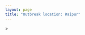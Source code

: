 ```yaml
---
layout: page
title: "Outbreak location: Raipur"
---
```

<div id="mapid">
<script src="https://buda-magenta.github.io/hazard_map/load_map.js"></script>
><script>
var marker_outbreak = L.marker([21.237947, 81.633683],{"autoPan": true}).addTo(map); marker_outbreak.bindTooltip("Raipur").openTooltip();

var circle_1 = L.circle([21.199035, 81.397955], {"pane": "markerPane", "color": "red", "fill": true, "fillOpacity": 0.2, "fillRule": "evenodd", "lineCap": "round", "lineJoin": "round", "opacity": 1.0, "radius": 72837, "stroke": true, "weight": 3}).addTo(map);
circle_1.bindTooltip("Durg<br>rank: 1<br>hazard index: 0.072838")
circle_1.bindPopup('<a href="https://buda-magenta.github.io/hazard_map/Durg">Durg</a>')

var circle_2 = L.circle([22.383333, 82.133333], {"pane": "markerPane", "color": "red", "fill": true, "fillOpacity": 0.2, "fillRule": "evenodd", "lineCap": "round", "lineJoin": "round", "opacity": 1.0, "radius": 69938, "stroke": true, "weight": 3}).addTo(map);
circle_2.bindTooltip("Bilaspur<br>rank: 2<br>hazard index: 0.069939")
circle_2.bindPopup('<a href="https://buda-magenta.github.io/hazard_map/Bilaspur">Bilaspur</a>')

var circle_3 = L.circle([21.200996, 81.335426], {"pane": "markerPane", "color": "red", "fill": true, "fillOpacity": 0.2, "fillRule": "evenodd", "lineCap": "round", "lineJoin": "round", "opacity": 1.0, "radius": 53233, "stroke": true, "weight": 3}).addTo(map);
circle_3.bindTooltip("Bhilai Nagar<br>rank: 3<br>hazard index: 0.053234")
circle_3.bindPopup('<a href="https://buda-magenta.github.io/hazard_map/Bhilai_Nagar">Bhilai Nagar</a>')

var circle_4 = L.circle([17.723128, 83.301284], {"pane": "markerPane", "color": "red", "fill": true, "fillOpacity": 0.2, "fillRule": "evenodd", "lineCap": "round", "lineJoin": "round", "opacity": 1.0, "radius": 17754, "stroke": true, "weight": 3}).addTo(map);
circle_4.bindTooltip("Visakhapatnam<br>rank: 4<br>hazard index: 0.017754")
circle_4.bindPopup('<a href="https://buda-magenta.github.io/hazard_map/Visakhapatnam">Visakhapatnam</a>')

var circle_5 = L.circle([21.149813, 79.082056], {"pane": "markerPane", "color": "red", "fill": true, "fillOpacity": 0.2, "fillRule": "evenodd", "lineCap": "round", "lineJoin": "round", "opacity": 1.0, "radius": 17147, "stroke": true, "weight": 3}).addTo(map);
circle_5.bindTooltip("Nagpur<br>rank: 5<br>hazard index: 0.017148")
circle_5.bindPopup('<a href="https://buda-magenta.github.io/hazard_map/Nagpur">Nagpur</a>')

var circle_6 = L.circle([22.519770, 82.629515], {"pane": "markerPane", "color": "red", "fill": true, "fillOpacity": 0.2, "fillRule": "evenodd", "lineCap": "round", "lineJoin": "round", "opacity": 1.0, "radius": 13259, "stroke": true, "weight": 3}).addTo(map);
circle_6.bindTooltip("Korba<br>rank: 6<br>hazard index: 0.013260")
circle_6.bindPopup('<a href="https://buda-magenta.github.io/hazard_map/Korba">Korba</a>')

var circle_7 = L.circle([21.735348, 81.944459], {"pane": "markerPane", "color": "red", "fill": true, "fillOpacity": 0.2, "fillRule": "evenodd", "lineCap": "round", "lineJoin": "round", "opacity": 1.0, "radius": 12003, "stroke": true, "weight": 3}).addTo(map);
circle_7.bindTooltip("Bhatpara<br>rank: 7<br>hazard index: 0.012004")
circle_7.bindPopup('<a href="https://buda-magenta.github.io/hazard_map/Bhatpara">Bhatpara</a>')

var circle_8 = L.circle([28.651718, 77.221939], {"pane": "markerPane", "color": "red", "fill": true, "fillOpacity": 0.2, "fillRule": "evenodd", "lineCap": "round", "lineJoin": "round", "opacity": 1.0, "radius": 11142, "stroke": true, "weight": 3}).addTo(map);
circle_8.bindTooltip("Delhi<br>rank: 8<br>hazard index: 0.011143")
circle_8.bindPopup('<a href="https://buda-magenta.github.io/hazard_map/Delhi">Delhi</a>')

var circle_9 = L.circle([22.541418, 88.357691], {"pane": "markerPane", "color": "red", "fill": true, "fillOpacity": 0.2, "fillRule": "evenodd", "lineCap": "round", "lineJoin": "round", "opacity": 1.0, "radius": 8998, "stroke": true, "weight": 3}).addTo(map);
circle_9.bindTooltip("Kolkata<br>rank: 9<br>hazard index: 0.008998")
circle_9.bindPopup('<a href="https://buda-magenta.github.io/hazard_map/Kolkata">Kolkata</a>')

var circle_10 = L.circle([21.400000, 83.883333], {"pane": "markerPane", "color": "red", "fill": true, "fillOpacity": 0.2, "fillRule": "evenodd", "lineCap": "round", "lineJoin": "round", "opacity": 1.0, "radius": 8945, "stroke": true, "weight": 3}).addTo(map);
circle_10.bindTooltip("Sambalpur<br>rank: 10<br>hazard index: 0.008945")
circle_10.bindPopup('<a href="https://buda-magenta.github.io/hazard_map/Sambalpur">Sambalpur</a>')

var circle_11 = L.circle([19.075990, 72.877393], {"pane": "markerPane", "color": "red", "fill": true, "fillOpacity": 0.2, "fillRule": "evenodd", "lineCap": "round", "lineJoin": "round", "opacity": 1.0, "radius": 8496, "stroke": true, "weight": 3}).addTo(map);
circle_11.bindTooltip("Mumbai<br>rank: 11<br>hazard index: 0.008496")
circle_11.bindPopup('<a href="https://buda-magenta.github.io/hazard_map/Mumbai">Mumbai</a>')

var circle_12 = L.circle([17.388786, 78.461065], {"pane": "markerPane", "color": "red", "fill": true, "fillOpacity": 0.2, "fillRule": "evenodd", "lineCap": "round", "lineJoin": "round", "opacity": 1.0, "radius": 6854, "stroke": true, "weight": 3}).addTo(map);
circle_12.bindTooltip("Hyderabad<br>rank: 12<br>hazard index: 0.006854")
circle_12.bindPopup('<a href="https://buda-magenta.github.io/hazard_map/Hyderabad">Hyderabad</a>')

var circle_13 = L.circle([20.972740, 80.691555], {"pane": "markerPane", "color": "red", "fill": true, "fillOpacity": 0.2, "fillRule": "evenodd", "lineCap": "round", "lineJoin": "round", "opacity": 1.0, "radius": 6428, "stroke": true, "weight": 3}).addTo(map);
circle_13.bindTooltip("Rajnandgaon<br>rank: 13<br>hazard index: 0.006429")
circle_13.bindPopup('<a href="https://buda-magenta.github.io/hazard_map/Rajnandgaon">Rajnandgaon</a>')

var circle_14 = L.circle([20.843512, 75.525927], {"pane": "markerPane", "color": "red", "fill": true, "fillOpacity": 0.2, "fillRule": "evenodd", "lineCap": "round", "lineJoin": "round", "opacity": 1.0, "radius": 5680, "stroke": true, "weight": 3}).addTo(map);
circle_14.bindTooltip("Jalgaon<br>rank: 14<br>hazard index: 0.005680")
circle_14.bindPopup('<a href="https://buda-magenta.github.io/hazard_map/Jalgaon">Jalgaon</a>')

var circle_15 = L.circle([22.500000, 83.500000], {"pane": "markerPane", "color": "red", "fill": true, "fillOpacity": 0.2, "fillRule": "evenodd", "lineCap": "round", "lineJoin": "round", "opacity": 1.0, "radius": 5528, "stroke": true, "weight": 3}).addTo(map);
circle_15.bindTooltip("Raigarh<br>rank: 15<br>hazard index: 0.005528")
circle_15.bindPopup('<a href="https://buda-magenta.github.io/hazard_map/Raigarh">Raigarh</a>')

var circle_16 = L.circle([21.145629, 80.268387], {"pane": "markerPane", "color": "red", "fill": true, "fillOpacity": 0.2, "fillRule": "evenodd", "lineCap": "round", "lineJoin": "round", "opacity": 1.0, "radius": 5141, "stroke": true, "weight": 3}).addTo(map);
circle_16.bindTooltip("Gondiya<br>rank: 16<br>hazard index: 0.005141")
circle_16.bindPopup('<a href="https://buda-magenta.github.io/hazard_map/Gondiya">Gondiya</a>')

var circle_17 = L.circle([22.801519, 86.202958], {"pane": "markerPane", "color": "red", "fill": true, "fillOpacity": 0.2, "fillRule": "evenodd", "lineCap": "round", "lineJoin": "round", "opacity": 1.0, "radius": 4379, "stroke": true, "weight": 3}).addTo(map);
circle_17.bindTooltip("Jamshedpur<br>rank: 17<br>hazard index: 0.004379")
circle_17.bindPopup('<a href="https://buda-magenta.github.io/hazard_map/Jamshedpur">Jamshedpur</a>')

var circle_18 = L.circle([20.266777, 85.843559], {"pane": "markerPane", "color": "red", "fill": true, "fillOpacity": 0.2, "fillRule": "evenodd", "lineCap": "round", "lineJoin": "round", "opacity": 1.0, "radius": 4051, "stroke": true, "weight": 3}).addTo(map);
circle_18.bindTooltip("Bhubaneswar<br>rank: 18<br>hazard index: 0.004051")
circle_18.bindPopup('<a href="https://buda-magenta.github.io/hazard_map/Bhubaneswar">Bhubaneswar</a>')

var circle_19 = L.circle([18.112082, 83.405220], {"pane": "markerPane", "color": "red", "fill": true, "fillOpacity": 0.2, "fillRule": "evenodd", "lineCap": "round", "lineJoin": "round", "opacity": 1.0, "radius": 3334, "stroke": true, "weight": 3}).addTo(map);
circle_19.bindTooltip("Vizianagaram<br>rank: 19<br>hazard index: 0.003334")
circle_19.bindPopup('<a href="https://buda-magenta.github.io/hazard_map/Vizianagaram">Vizianagaram</a>')

var circle_20 = L.circle([19.087076, 82.023572], {"pane": "markerPane", "color": "red", "fill": true, "fillOpacity": 0.2, "fillRule": "evenodd", "lineCap": "round", "lineJoin": "round", "opacity": 1.0, "radius": 3104, "stroke": true, "weight": 3}).addTo(map);
circle_20.bindTooltip("Jagdalpur<br>rank: 20<br>hazard index: 0.003105")
circle_20.bindPopup('<a href="https://buda-magenta.github.io/hazard_map/Jagdalpur">Jagdalpur</a>')

var circle_21 = L.circle([22.214285, 84.872437], {"pane": "markerPane", "color": "red", "fill": true, "fillOpacity": 0.2, "fillRule": "evenodd", "lineCap": "round", "lineJoin": "round", "opacity": 1.0, "radius": 2859, "stroke": true, "weight": 3}).addTo(map);
circle_21.bindTooltip("Raurkela<br>rank: 21<br>hazard index: 0.002859")
circle_21.bindPopup('<a href="https://buda-magenta.github.io/hazard_map/Raurkela">Raurkela</a>')

var circle_22 = L.circle([23.258486, 77.401989], {"pane": "markerPane", "color": "red", "fill": true, "fillOpacity": 0.2, "fillRule": "evenodd", "lineCap": "round", "lineJoin": "round", "opacity": 1.0, "radius": 2109, "stroke": true, "weight": 3}).addTo(map);
circle_22.bindTooltip("Bhopal<br>rank: 22<br>hazard index: 0.002109")
circle_22.bindPopup('<a href="https://buda-magenta.github.io/hazard_map/Bhopal">Bhopal</a>')

var circle_23 = L.circle([19.807608, 85.825254], {"pane": "markerPane", "color": "red", "fill": true, "fillOpacity": 0.2, "fillRule": "evenodd", "lineCap": "round", "lineJoin": "round", "opacity": 1.0, "radius": 1828, "stroke": true, "weight": 3}).addTo(map);
circle_23.bindTooltip("Puri<br>rank: 23<br>hazard index: 0.001828")
circle_23.bindPopup('<a href="https://buda-magenta.github.io/hazard_map/Puri">Puri</a>')

var circle_24 = L.circle([22.890183, 88.426939], {"pane": "markerPane", "color": "red", "fill": true, "fillOpacity": 0.2, "fillRule": "evenodd", "lineCap": "round", "lineJoin": "round", "opacity": 1.0, "radius": 1667, "stroke": true, "weight": 3}).addTo(map);
circle_24.bindTooltip("Naihati<br>rank: 24<br>hazard index: 0.001667")
circle_24.bindPopup('<a href="https://buda-magenta.github.io/hazard_map/Naihati">Naihati</a>')

var circle_25 = L.circle([22.720362, 75.868200], {"pane": "markerPane", "color": "red", "fill": true, "fillOpacity": 0.2, "fillRule": "evenodd", "lineCap": "round", "lineJoin": "round", "opacity": 1.0, "radius": 1605, "stroke": true, "weight": 3}).addTo(map);
circle_25.bindTooltip("Indore<br>rank: 25<br>hazard index: 0.001605")
circle_25.bindPopup('<a href="https://buda-magenta.github.io/hazard_map/Indore">Indore</a>')

var circle_26 = L.circle([12.979120, 77.591300], {"pane": "markerPane", "color": "red", "fill": true, "fillOpacity": 0.2, "fillRule": "evenodd", "lineCap": "round", "lineJoin": "round", "opacity": 1.0, "radius": 1603, "stroke": true, "weight": 3}).addTo(map);
circle_26.bindTooltip("Bangalore<br>rank: 26<br>hazard index: 0.001603")
circle_26.bindPopup('<a href="https://buda-magenta.github.io/hazard_map/Bangalore">Bangalore</a>')

var circle_27 = L.circle([23.122634, 83.198189], {"pane": "markerPane", "color": "red", "fill": true, "fillOpacity": 0.2, "fillRule": "evenodd", "lineCap": "round", "lineJoin": "round", "opacity": 1.0, "radius": 1453, "stroke": true, "weight": 3}).addTo(map);
circle_27.bindTooltip("Ambikapur<br>rank: 27<br>hazard index: 0.001454")
circle_27.bindPopup('<a href="https://buda-magenta.github.io/hazard_map/Ambikapur">Ambikapur</a>')

var circle_28 = L.circle([20.468600, 85.879200], {"pane": "markerPane", "color": "red", "fill": true, "fillOpacity": 0.2, "fillRule": "evenodd", "lineCap": "round", "lineJoin": "round", "opacity": 1.0, "radius": 1320, "stroke": true, "weight": 3}).addTo(map);
circle_28.bindTooltip("Cuttack<br>rank: 28<br>hazard index: 0.001320")
circle_28.bindPopup('<a href="https://buda-magenta.github.io/hazard_map/Cuttack">Cuttack</a>')

var circle_29 = L.circle([26.838100, 80.934600], {"pane": "markerPane", "color": "red", "fill": true, "fillOpacity": 0.2, "fillRule": "evenodd", "lineCap": "round", "lineJoin": "round", "opacity": 1.0, "radius": 1275, "stroke": true, "weight": 3}).addTo(map);
circle_29.bindTooltip("Lucknow<br>rank: 29<br>hazard index: 0.001276")
circle_29.bindPopup('<a href="https://buda-magenta.github.io/hazard_map/Lucknow">Lucknow</a>')

var circle_30 = L.circle([25.438130, 81.833800], {"pane": "markerPane", "color": "red", "fill": true, "fillOpacity": 0.2, "fillRule": "evenodd", "lineCap": "round", "lineJoin": "round", "opacity": 1.0, "radius": 1209, "stroke": true, "weight": 3}).addTo(map);
circle_30.bindTooltip("Allahabad<br>rank: 30<br>hazard index: 0.001210")
circle_30.bindPopup('<a href="https://buda-magenta.github.io/hazard_map/Allahabad">Allahabad</a>')

var circle_31 = L.circle([25.335649, 83.007629], {"pane": "markerPane", "color": "red", "fill": true, "fillOpacity": 0.2, "fillRule": "evenodd", "lineCap": "round", "lineJoin": "round", "opacity": 1.0, "radius": 1178, "stroke": true, "weight": 3}).addTo(map);
circle_31.bindTooltip("Varanasi<br>rank: 31<br>hazard index: 0.001178")
circle_31.bindPopup('<a href="https://buda-magenta.github.io/hazard_map/Varanasi">Varanasi</a>')

var circle_32 = L.circle([26.460914, 80.321759], {"pane": "markerPane", "color": "red", "fill": true, "fillOpacity": 0.2, "fillRule": "evenodd", "lineCap": "round", "lineJoin": "round", "opacity": 1.0, "radius": 1079, "stroke": true, "weight": 3}).addTo(map);
circle_32.bindTooltip("Kanpur<br>rank: 32<br>hazard index: 0.001079")
circle_32.bindPopup('<a href="https://buda-magenta.github.io/hazard_map/Kanpur">Kanpur</a>')

var circle_33 = L.circle([25.609324, 85.123525], {"pane": "markerPane", "color": "red", "fill": true, "fillOpacity": 0.2, "fillRule": "evenodd", "lineCap": "round", "lineJoin": "round", "opacity": 1.0, "radius": 898, "stroke": true, "weight": 3}).addTo(map);
circle_33.bindTooltip("Patna<br>rank: 33<br>hazard index: 0.000899")
circle_33.bindPopup('<a href="https://buda-magenta.github.io/hazard_map/Patna">Patna</a>')

var circle_34 = L.circle([23.160894, 79.949770], {"pane": "markerPane", "color": "red", "fill": true, "fillOpacity": 0.2, "fillRule": "evenodd", "lineCap": "round", "lineJoin": "round", "opacity": 1.0, "radius": 893, "stroke": true, "weight": 3}).addTo(map);
circle_34.bindTooltip("Jabalpur<br>rank: 34<br>hazard index: 0.000893")
circle_34.bindPopup('<a href="https://buda-magenta.github.io/hazard_map/Jabalpur">Jabalpur</a>')

var circle_35 = L.circle([22.782355, 86.159003], {"pane": "markerPane", "color": "red", "fill": true, "fillOpacity": 0.2, "fillRule": "evenodd", "lineCap": "round", "lineJoin": "round", "opacity": 1.0, "radius": 798, "stroke": true, "weight": 3}).addTo(map);
circle_35.bindTooltip("Adityapur<br>rank: 35<br>hazard index: 0.000798")
circle_35.bindPopup('<a href="https://buda-magenta.github.io/hazard_map/Adityapur">Adityapur</a>')

var circle_36 = L.circle([24.500000, 81.000000], {"pane": "markerPane", "color": "red", "fill": true, "fillOpacity": 0.2, "fillRule": "evenodd", "lineCap": "round", "lineJoin": "round", "opacity": 1.0, "radius": 585, "stroke": true, "weight": 3}).addTo(map);
circle_36.bindTooltip("Satna<br>rank: 36<br>hazard index: 0.000586")
circle_36.bindPopup('<a href="https://buda-magenta.github.io/hazard_map/Satna">Satna</a>')

var circle_37 = L.circle([18.320022, 83.916077], {"pane": "markerPane", "color": "red", "fill": true, "fillOpacity": 0.2, "fillRule": "evenodd", "lineCap": "round", "lineJoin": "round", "opacity": 1.0, "radius": 567, "stroke": true, "weight": 3}).addTo(map);
circle_37.bindTooltip("Srikakulam<br>rank: 37<br>hazard index: 0.000568")
circle_37.bindPopup('<a href="https://buda-magenta.github.io/hazard_map/Srikakulam">Srikakulam</a>')

var circle_38 = L.circle([16.508759, 80.618510], {"pane": "markerPane", "color": "red", "fill": true, "fillOpacity": 0.2, "fillRule": "evenodd", "lineCap": "round", "lineJoin": "round", "opacity": 1.0, "radius": 539, "stroke": true, "weight": 3}).addTo(map);
circle_38.bindTooltip("Vijayawada<br>rank: 38<br>hazard index: 0.000540")
circle_38.bindPopup('<a href="https://buda-magenta.github.io/hazard_map/Vijayawada">Vijayawada</a>')

var circle_39 = L.circle([21.154541, 77.644296], {"pane": "markerPane", "color": "red", "fill": true, "fillOpacity": 0.2, "fillRule": "evenodd", "lineCap": "round", "lineJoin": "round", "opacity": 1.0, "radius": 510, "stroke": true, "weight": 3}).addTo(map);
circle_39.bindTooltip("Amravati<br>rank: 39<br>hazard index: 0.000511")
circle_39.bindPopup('<a href="https://buda-magenta.github.io/hazard_map/Amravati">Amravati</a>')

var circle_40 = L.circle([18.521428, 73.854454], {"pane": "markerPane", "color": "red", "fill": true, "fillOpacity": 0.2, "fillRule": "evenodd", "lineCap": "round", "lineJoin": "round", "opacity": 1.0, "radius": 479, "stroke": true, "weight": 3}).addTo(map);
circle_40.bindTooltip("Pune<br>rank: 40<br>hazard index: 0.000480")
circle_40.bindPopup('<a href="https://buda-magenta.github.io/hazard_map/Pune">Pune</a>')

var circle_41 = L.circle([19.194329, 72.970178], {"pane": "markerPane", "color": "red", "fill": true, "fillOpacity": 0.2, "fillRule": "evenodd", "lineCap": "round", "lineJoin": "round", "opacity": 1.0, "radius": 475, "stroke": true, "weight": 3}).addTo(map);
circle_41.bindTooltip("Thane<br>rank: 41<br>hazard index: 0.000475")
circle_41.bindPopup('<a href="https://buda-magenta.github.io/hazard_map/Thane">Thane</a>')

var circle_42 = L.circle([24.759267, 81.655000], {"pane": "markerPane", "color": "red", "fill": true, "fillOpacity": 0.2, "fillRule": "evenodd", "lineCap": "round", "lineJoin": "round", "opacity": 1.0, "radius": 474, "stroke": true, "weight": 3}).addTo(map);
circle_42.bindTooltip("Rewa<br>rank: 42<br>hazard index: 0.000475")
circle_42.bindPopup('<a href="https://buda-magenta.github.io/hazard_map/Rewa">Rewa</a>')

var circle_43 = L.circle([25.133173, 86.525040], {"pane": "markerPane", "color": "red", "fill": true, "fillOpacity": 0.2, "fillRule": "evenodd", "lineCap": "round", "lineJoin": "round", "opacity": 1.0, "radius": 456, "stroke": true, "weight": 3}).addTo(map);
circle_43.bindTooltip("Kharagpur<br>rank: 43<br>hazard index: 0.000457")
circle_43.bindPopup('<a href="https://buda-magenta.github.io/hazard_map/Kharagpur">Kharagpur</a>')

var circle_44 = L.circle([21.170200, 72.831100], {"pane": "markerPane", "color": "red", "fill": true, "fillOpacity": 0.2, "fillRule": "evenodd", "lineCap": "round", "lineJoin": "round", "opacity": 1.0, "radius": 454, "stroke": true, "weight": 3}).addTo(map);
circle_44.bindTooltip("Surat<br>rank: 44<br>hazard index: 0.000454")
circle_44.bindPopup('<a href="https://buda-magenta.github.io/hazard_map/Surat">Surat</a>')

var circle_45 = L.circle([23.370035, 85.325013], {"pane": "markerPane", "color": "red", "fill": true, "fillOpacity": 0.2, "fillRule": "evenodd", "lineCap": "round", "lineJoin": "round", "opacity": 1.0, "radius": 446, "stroke": true, "weight": 3}).addTo(map);
circle_45.bindTooltip("Ranchi<br>rank: 45<br>hazard index: 0.000446")
circle_45.bindPopup('<a href="https://buda-magenta.github.io/hazard_map/Ranchi">Ranchi</a>')

var circle_46 = L.circle([22.920982, 88.437022], {"pane": "markerPane", "color": "red", "fill": true, "fillOpacity": 0.2, "fillRule": "evenodd", "lineCap": "round", "lineJoin": "round", "opacity": 1.0, "radius": 443, "stroke": true, "weight": 3}).addTo(map);
circle_46.bindTooltip("Halisahar<br>rank: 46<br>hazard index: 0.000444")
circle_46.bindPopup('<a href="https://buda-magenta.github.io/hazard_map/Halisahar">Halisahar</a>')

var circle_47 = L.circle([20.993276, 75.839983], {"pane": "markerPane", "color": "red", "fill": true, "fillOpacity": 0.2, "fillRule": "evenodd", "lineCap": "round", "lineJoin": "round", "opacity": 1.0, "radius": 443, "stroke": true, "weight": 3}).addTo(map);
circle_47.bindTooltip("Bhusawal<br>rank: 47<br>hazard index: 0.000444")
circle_47.bindPopup('<a href="https://buda-magenta.github.io/hazard_map/Bhusawal">Bhusawal</a>')

var circle_48 = L.circle([23.795281, 86.430964], {"pane": "markerPane", "color": "red", "fill": true, "fillOpacity": 0.2, "fillRule": "evenodd", "lineCap": "round", "lineJoin": "round", "opacity": 1.0, "radius": 440, "stroke": true, "weight": 3}).addTo(map);
circle_48.bindTooltip("Dhanbad<br>rank: 48<br>hazard index: 0.000440")
circle_48.bindPopup('<a href="https://buda-magenta.github.io/hazard_map/Dhanbad">Dhanbad</a>')

var circle_49 = L.circle([22.949011, 88.435910], {"pane": "markerPane", "color": "red", "fill": true, "fillOpacity": 0.2, "fillRule": "evenodd", "lineCap": "round", "lineJoin": "round", "opacity": 1.0, "radius": 427, "stroke": true, "weight": 3}).addTo(map);
circle_49.bindTooltip("Kanchrapara<br>rank: 49<br>hazard index: 0.000427")
circle_49.bindPopup('<a href="https://buda-magenta.github.io/hazard_map/Kanchrapara">Kanchrapara</a>')

var circle_50 = L.circle([23.021624, 72.579707], {"pane": "markerPane", "color": "red", "fill": true, "fillOpacity": 0.2, "fillRule": "evenodd", "lineCap": "round", "lineJoin": "round", "opacity": 1.0, "radius": 425, "stroke": true, "weight": 3}).addTo(map);
circle_50.bindTooltip("Ahmedabad<br>rank: 50<br>hazard index: 0.000426")
circle_50.bindPopup('<a href="https://buda-magenta.github.io/hazard_map/Ahmedabad">Ahmedabad</a>')

var circle_51 = L.circle([25.531031, 78.652689], {"pane": "markerPane", "color": "red", "fill": true, "fillOpacity": 0.2, "fillRule": "evenodd", "lineCap": "round", "lineJoin": "round", "opacity": 1.0, "radius": 403, "stroke": true, "weight": 3}).addTo(map);
circle_51.bindTooltip("Jhansi<br>rank: 51<br>hazard index: 0.000403")
circle_51.bindPopup('<a href="https://buda-magenta.github.io/hazard_map/Jhansi">Jhansi</a>')

var circle_52 = L.circle([20.030976, 79.358139], {"pane": "markerPane", "color": "red", "fill": true, "fillOpacity": 0.2, "fillRule": "evenodd", "lineCap": "round", "lineJoin": "round", "opacity": 1.0, "radius": 402, "stroke": true, "weight": 3}).addTo(map);
circle_52.bindTooltip("Chandrapur<br>rank: 52<br>hazard index: 0.000403")
circle_52.bindPopup('<a href="https://buda-magenta.github.io/hazard_map/Chandrapur">Chandrapur</a>')

var circle_53 = L.circle([26.915458, 75.818982], {"pane": "markerPane", "color": "red", "fill": true, "fillOpacity": 0.2, "fillRule": "evenodd", "lineCap": "round", "lineJoin": "round", "opacity": 1.0, "radius": 388, "stroke": true, "weight": 3}).addTo(map);
circle_53.bindTooltip("Jaipur<br>rank: 53<br>hazard index: 0.000389")
circle_53.bindPopup('<a href="https://buda-magenta.github.io/hazard_map/Jaipur">Jaipur</a>')

var circle_54 = L.circle([17.005045, 81.780473], {"pane": "markerPane", "color": "red", "fill": true, "fillOpacity": 0.2, "fillRule": "evenodd", "lineCap": "round", "lineJoin": "round", "opacity": 1.0, "radius": 365, "stroke": true, "weight": 3}).addTo(map);
circle_54.bindTooltip("Rajahmundry<br>rank: 54<br>hazard index: 0.000366")
circle_54.bindPopup('<a href="https://buda-magenta.github.io/hazard_map/Rajahmundry">Rajahmundry</a>')

var circle_55 = L.circle([13.083694, 80.270186], {"pane": "markerPane", "color": "red", "fill": true, "fillOpacity": 0.2, "fillRule": "evenodd", "lineCap": "round", "lineJoin": "round", "opacity": 1.0, "radius": 335, "stroke": true, "weight": 3}).addTo(map);
circle_55.bindTooltip("Chennai<br>rank: 55<br>hazard index: 0.000335")
circle_55.bindPopup('<a href="https://buda-magenta.github.io/hazard_map/Chennai">Chennai</a>')

var circle_56 = L.circle([15.398403, 73.812918], {"pane": "markerPane", "color": "red", "fill": true, "fillOpacity": 0.2, "fillRule": "evenodd", "lineCap": "round", "lineJoin": "round", "opacity": 1.0, "radius": 290, "stroke": true, "weight": 3}).addTo(map);
circle_56.bindTooltip("Vasco Da Gama<br>rank: 56<br>hazard index: 0.000290")
circle_56.bindPopup('<a href="https://buda-magenta.github.io/hazard_map/Vasco_Da_Gama">Vasco Da Gama</a>')

var circle_57 = L.circle([20.259399, 76.976203], {"pane": "markerPane", "color": "red", "fill": true, "fillOpacity": 0.2, "fillRule": "evenodd", "lineCap": "round", "lineJoin": "round", "opacity": 1.0, "radius": 274, "stroke": true, "weight": 3}).addTo(map);
circle_57.bindTooltip("Malegaon<br>rank: 57<br>hazard index: 0.000274")
circle_57.bindPopup('<a href="https://buda-magenta.github.io/hazard_map/Malegaon">Malegaon</a>')

var circle_58 = L.circle([23.687130, 86.974659], {"pane": "markerPane", "color": "red", "fill": true, "fillOpacity": 0.2, "fillRule": "evenodd", "lineCap": "round", "lineJoin": "round", "opacity": 1.0, "radius": 266, "stroke": true, "weight": 3}).addTo(map);
circle_58.bindTooltip("Asansol<br>rank: 58<br>hazard index: 0.000266")
circle_58.bindPopup('<a href="https://buda-magenta.github.io/hazard_map/Asansol">Asansol</a>')

var circle_59 = L.circle([22.591260, 88.390964], {"pane": "markerPane", "color": "red", "fill": true, "fillOpacity": 0.2, "fillRule": "evenodd", "lineCap": "round", "lineJoin": "round", "opacity": 1.0, "radius": 263, "stroke": true, "weight": 3}).addTo(map);
circle_59.bindTooltip("Bidhan Nagar<br>rank: 59<br>hazard index: 0.000263")
circle_59.bindPopup('<a href="https://buda-magenta.github.io/hazard_map/Bidhan_Nagar">Bidhan Nagar</a>')

var circle_60 = L.circle([21.934900, 86.732400], {"pane": "markerPane", "color": "red", "fill": true, "fillOpacity": 0.2, "fillRule": "evenodd", "lineCap": "round", "lineJoin": "round", "opacity": 1.0, "radius": 242, "stroke": true, "weight": 3}).addTo(map);
circle_60.bindTooltip("Baripada<br>rank: 60<br>hazard index: 0.000242")
circle_60.bindPopup('<a href="https://buda-magenta.github.io/hazard_map/Baripada">Baripada</a>')

var circle_61 = L.circle([16.943739, 82.235061], {"pane": "markerPane", "color": "red", "fill": true, "fillOpacity": 0.2, "fillRule": "evenodd", "lineCap": "round", "lineJoin": "round", "opacity": 1.0, "radius": 234, "stroke": true, "weight": 3}).addTo(map);
circle_61.bindTooltip("Kakinada<br>rank: 61<br>hazard index: 0.000234")
circle_61.bindPopup('<a href="https://buda-magenta.github.io/hazard_map/Kakinada">Kakinada</a>')

var circle_62 = L.circle([19.877263, 75.339024], {"pane": "markerPane", "color": "red", "fill": true, "fillOpacity": 0.2, "fillRule": "evenodd", "lineCap": "round", "lineJoin": "round", "opacity": 1.0, "radius": 203, "stroke": true, "weight": 3}).addTo(map);
circle_62.bindTooltip("Aurangabad<br>rank: 62<br>hazard index: 0.000204")
circle_62.bindPopup('<a href="https://buda-magenta.github.io/hazard_map/Aurangabad">Aurangabad</a>')

var circle_63 = L.circle([21.879616, 77.875681], {"pane": "markerPane", "color": "red", "fill": true, "fillOpacity": 0.2, "fillRule": "evenodd", "lineCap": "round", "lineJoin": "round", "opacity": 1.0, "radius": 198, "stroke": true, "weight": 3}).addTo(map);
circle_63.bindTooltip("Betul<br>rank: 63<br>hazard index: 0.000198")
circle_63.bindPopup('<a href="https://buda-magenta.github.io/hazard_map/Betul">Betul</a>')

var circle_64 = L.circle([20.761862, 77.192172], {"pane": "markerPane", "color": "red", "fill": true, "fillOpacity": 0.2, "fillRule": "evenodd", "lineCap": "round", "lineJoin": "round", "opacity": 1.0, "radius": 185, "stroke": true, "weight": 3}).addTo(map);
circle_64.bindTooltip("Akola<br>rank: 64<br>hazard index: 0.000185")
circle_64.bindPopup('<a href="https://buda-magenta.github.io/hazard_map/Akola">Akola</a>')

var circle_65 = L.circle([23.250000, 87.750000], {"pane": "markerPane", "color": "red", "fill": true, "fillOpacity": 0.2, "fillRule": "evenodd", "lineCap": "round", "lineJoin": "round", "opacity": 1.0, "radius": 181, "stroke": true, "weight": 3}).addTo(map);
circle_65.bindTooltip("Barddhaman<br>rank: 65<br>hazard index: 0.000181")
circle_65.bindPopup('<a href="https://buda-magenta.github.io/hazard_map/Barddhaman">Barddhaman</a>')

var circle_66 = L.circle([25.773344, 84.784977], {"pane": "markerPane", "color": "red", "fill": true, "fillOpacity": 0.2, "fillRule": "evenodd", "lineCap": "round", "lineJoin": "round", "opacity": 1.0, "radius": 177, "stroke": true, "weight": 3}).addTo(map);
circle_66.bindTooltip("Chapra<br>rank: 66<br>hazard index: 0.000177")
circle_66.bindPopup('<a href="https://buda-magenta.github.io/hazard_map/Chapra">Chapra</a>')

var circle_67 = L.circle([24.476642, 86.606732], {"pane": "markerPane", "color": "red", "fill": true, "fillOpacity": 0.2, "fillRule": "evenodd", "lineCap": "round", "lineJoin": "round", "opacity": 1.0, "radius": 173, "stroke": true, "weight": 3}).addTo(map);
circle_67.bindTooltip("Deoghar<br>rank: 67<br>hazard index: 0.000173")
circle_67.bindPopup('<a href="https://buda-magenta.github.io/hazard_map/Deoghar">Deoghar</a>')

var circle_68 = L.circle([20.011247, 73.790236], {"pane": "markerPane", "color": "red", "fill": true, "fillOpacity": 0.2, "fillRule": "evenodd", "lineCap": "round", "lineJoin": "round", "opacity": 1.0, "radius": 160, "stroke": true, "weight": 3}).addTo(map);
circle_68.bindTooltip("Nashik<br>rank: 68<br>hazard index: 0.000160")
circle_68.bindPopup('<a href="https://buda-magenta.github.io/hazard_map/Nashik">Nashik</a>')

var circle_69 = L.circle([28.428262, 77.002700], {"pane": "markerPane", "color": "red", "fill": true, "fillOpacity": 0.2, "fillRule": "evenodd", "lineCap": "round", "lineJoin": "round", "opacity": 1.0, "radius": 157, "stroke": true, "weight": 3}).addTo(map);
circle_69.bindTooltip("Gurgaon<br>rank: 69<br>hazard index: 0.000158")
circle_69.bindPopup('<a href="https://buda-magenta.github.io/hazard_map/Gurgaon">Gurgaon</a>')

var circle_70 = L.circle([23.699128, 85.991069], {"pane": "markerPane", "color": "red", "fill": true, "fillOpacity": 0.2, "fillRule": "evenodd", "lineCap": "round", "lineJoin": "round", "opacity": 1.0, "radius": 156, "stroke": true, "weight": 3}).addTo(map);
circle_70.bindTooltip("Bokaro<br>rank: 70<br>hazard index: 0.000157")
circle_70.bindPopup('<a href="https://buda-magenta.github.io/hazard_map/Bokaro">Bokaro</a>')

var circle_71 = L.circle([17.980609, 79.598212], {"pane": "markerPane", "color": "red", "fill": true, "fillOpacity": 0.2, "fillRule": "evenodd", "lineCap": "round", "lineJoin": "round", "opacity": 1.0, "radius": 149, "stroke": true, "weight": 3}).addTo(map);
circle_71.bindTooltip("Warangal<br>rank: 71<br>hazard index: 0.000150")
circle_71.bindPopup('<a href="https://buda-magenta.github.io/hazard_map/Warangal">Warangal</a>')

var circle_72 = L.circle([9.931308, 76.267414], {"pane": "markerPane", "color": "red", "fill": true, "fillOpacity": 0.2, "fillRule": "evenodd", "lineCap": "round", "lineJoin": "round", "opacity": 1.0, "radius": 148, "stroke": true, "weight": 3}).addTo(map);
circle_72.bindTooltip("Kochi<br>rank: 72<br>hazard index: 0.000148")
circle_72.bindPopup('<a href="https://buda-magenta.github.io/hazard_map/Kochi">Kochi</a>')

var circle_73 = L.circle([28.402979, 77.310384], {"pane": "markerPane", "color": "red", "fill": true, "fillOpacity": 0.2, "fillRule": "evenodd", "lineCap": "round", "lineJoin": "round", "opacity": 1.0, "radius": 144, "stroke": true, "weight": 3}).addTo(map);
circle_73.bindTooltip("Faridabad<br>rank: 73<br>hazard index: 0.000145")
circle_73.bindPopup('<a href="https://buda-magenta.github.io/hazard_map/Faridabad">Faridabad</a>')

var circle_74 = L.circle([26.671329, 83.364583], {"pane": "markerPane", "color": "red", "fill": true, "fillOpacity": 0.2, "fillRule": "evenodd", "lineCap": "round", "lineJoin": "round", "opacity": 1.0, "radius": 136, "stroke": true, "weight": 3}).addTo(map);
circle_74.bindTooltip("Gorakhpur<br>rank: 74<br>hazard index: 0.000136")
circle_74.bindPopup('<a href="https://buda-magenta.github.io/hazard_map/Gorakhpur">Gorakhpur</a>')

var circle_75 = L.circle([23.405848, 88.495894], {"pane": "markerPane", "color": "red", "fill": true, "fillOpacity": 0.2, "fillRule": "evenodd", "lineCap": "round", "lineJoin": "round", "opacity": 1.0, "radius": 134, "stroke": true, "weight": 3}).addTo(map);
circle_75.bindTooltip("Krishnanagar<br>rank: 75<br>hazard index: 0.000135")
circle_75.bindPopup('<a href="https://buda-magenta.github.io/hazard_map/Krishnanagar">Krishnanagar</a>')

var circle_76 = L.circle([22.472223, 88.093845], {"pane": "markerPane", "color": "red", "fill": true, "fillOpacity": 0.2, "fillRule": "evenodd", "lineCap": "round", "lineJoin": "round", "opacity": 1.0, "radius": 131, "stroke": true, "weight": 3}).addTo(map);
circle_76.bindTooltip("Uluberia<br>rank: 76<br>hazard index: 0.000132")
circle_76.bindPopup('<a href="https://buda-magenta.github.io/hazard_map/Uluberia">Uluberia</a>')

var circle_77 = L.circle([26.716413, 88.430992], {"pane": "markerPane", "color": "red", "fill": true, "fillOpacity": 0.2, "fillRule": "evenodd", "lineCap": "round", "lineJoin": "round", "opacity": 1.0, "radius": 130, "stroke": true, "weight": 3}).addTo(map);
circle_77.bindTooltip("Siliguri<br>rank: 77<br>hazard index: 0.000130")
circle_77.bindPopup('<a href="https://buda-magenta.github.io/hazard_map/Siliguri">Siliguri</a>')

var circle_78 = L.circle([22.297314, 73.194257], {"pane": "markerPane", "color": "red", "fill": true, "fillOpacity": 0.2, "fillRule": "evenodd", "lineCap": "round", "lineJoin": "round", "opacity": 1.0, "radius": 127, "stroke": true, "weight": 3}).addTo(map);
circle_78.bindTooltip("Vadodara<br>rank: 78<br>hazard index: 0.000127")
circle_78.bindPopup('<a href="https://buda-magenta.github.io/hazard_map/Vadodara">Vadodara</a>')

var circle_79 = L.circle([27.209822, 79.048137], {"pane": "markerPane", "color": "red", "fill": true, "fillOpacity": 0.2, "fillRule": "evenodd", "lineCap": "round", "lineJoin": "round", "opacity": 1.0, "radius": 127, "stroke": true, "weight": 3}).addTo(map);
circle_79.bindTooltip("Mainpuri<br>rank: 79<br>hazard index: 0.000127")
circle_79.bindPopup('<a href="https://buda-magenta.github.io/hazard_map/Mainpuri">Mainpuri</a>')

var circle_80 = L.circle([18.793568, 80.815939], {"pane": "markerPane", "color": "red", "fill": true, "fillOpacity": 0.2, "fillRule": "evenodd", "lineCap": "round", "lineJoin": "round", "opacity": 1.0, "radius": 126, "stroke": true, "weight": 3}).addTo(map);
circle_80.bindTooltip("Bijapur<br>rank: 80<br>hazard index: 0.000126")
circle_80.bindPopup('<a href="https://buda-magenta.github.io/hazard_map/Bijapur">Bijapur</a>')

var circle_81 = L.circle([26.148658, 85.340013], {"pane": "markerPane", "color": "red", "fill": true, "fillOpacity": 0.2, "fillRule": "evenodd", "lineCap": "round", "lineJoin": "round", "opacity": 1.0, "radius": 123, "stroke": true, "weight": 3}).addTo(map);
circle_81.bindTooltip("Muzaffarpur<br>rank: 81<br>hazard index: 0.000123")
circle_81.bindPopup('<a href="https://buda-magenta.github.io/hazard_map/Muzaffarpur">Muzaffarpur</a>')

var circle_82 = L.circle([23.809612, 78.759114], {"pane": "markerPane", "color": "red", "fill": true, "fillOpacity": 0.2, "fillRule": "evenodd", "lineCap": "round", "lineJoin": "round", "opacity": 1.0, "radius": 122, "stroke": true, "weight": 3}).addTo(map);
circle_82.bindTooltip("Sagar<br>rank: 82<br>hazard index: 0.000122")
circle_82.bindPopup('<a href="https://buda-magenta.github.io/hazard_map/Sagar">Sagar</a>')

var circle_83 = L.circle([25.196826, 76.000893], {"pane": "markerPane", "color": "red", "fill": true, "fillOpacity": 0.2, "fillRule": "evenodd", "lineCap": "round", "lineJoin": "round", "opacity": 1.0, "radius": 120, "stroke": true, "weight": 3}).addTo(map);
circle_83.bindTooltip("Kota<br>rank: 83<br>hazard index: 0.000121")
circle_83.bindPopup('<a href="https://buda-magenta.github.io/hazard_map/Kota">Kota</a>')

var circle_84 = L.circle([18.627929, 73.800983], {"pane": "markerPane", "color": "red", "fill": true, "fillOpacity": 0.2, "fillRule": "evenodd", "lineCap": "round", "lineJoin": "round", "opacity": 1.0, "radius": 119, "stroke": true, "weight": 3}).addTo(map);
circle_84.bindTooltip("Pimpri Chinchwad<br>rank: 84<br>hazard index: 0.000119")
circle_84.bindPopup('<a href="https://buda-magenta.github.io/hazard_map/Pimpri_Chinchwad">Pimpri Chinchwad</a>')

var circle_85 = L.circle([23.174597, 75.785142], {"pane": "markerPane", "color": "red", "fill": true, "fillOpacity": 0.2, "fillRule": "evenodd", "lineCap": "round", "lineJoin": "round", "opacity": 1.0, "radius": 118, "stroke": true, "weight": 3}).addTo(map);
circle_85.bindTooltip("Ujjain<br>rank: 85<br>hazard index: 0.000118")
circle_85.bindPopup('<a href="https://buda-magenta.github.io/hazard_map/Ujjain">Ujjain</a>')

var circle_86 = L.circle([26.055318, 82.993139], {"pane": "markerPane", "color": "red", "fill": true, "fillOpacity": 0.2, "fillRule": "evenodd", "lineCap": "round", "lineJoin": "round", "opacity": 1.0, "radius": 114, "stroke": true, "weight": 3}).addTo(map);
circle_86.bindTooltip("Nizamabad<br>rank: 86<br>hazard index: 0.000115")
circle_86.bindPopup('<a href="https://buda-magenta.github.io/hazard_map/Nizamabad">Nizamabad</a>')

var circle_87 = L.circle([28.901090, 76.580194], {"pane": "markerPane", "color": "red", "fill": true, "fillOpacity": 0.2, "fillRule": "evenodd", "lineCap": "round", "lineJoin": "round", "opacity": 1.0, "radius": 114, "stroke": true, "weight": 3}).addTo(map);
circle_87.bindTooltip("Rohtak<br>rank: 87<br>hazard index: 0.000115")
circle_87.bindPopup('<a href="https://buda-magenta.github.io/hazard_map/Rohtak">Rohtak</a>')

var circle_88 = L.circle([16.291519, 80.454159], {"pane": "markerPane", "color": "red", "fill": true, "fillOpacity": 0.2, "fillRule": "evenodd", "lineCap": "round", "lineJoin": "round", "opacity": 1.0, "radius": 107, "stroke": true, "weight": 3}).addTo(map);
circle_88.bindTooltip("Guntur<br>rank: 88<br>hazard index: 0.000107")
circle_88.bindPopup('<a href="https://buda-magenta.github.io/hazard_map/Guntur">Guntur</a>')

var circle_89 = L.circle([24.935635, 82.647701], {"pane": "markerPane", "color": "red", "fill": true, "fillOpacity": 0.2, "fillRule": "evenodd", "lineCap": "round", "lineJoin": "round", "opacity": 1.0, "radius": 105, "stroke": true, "weight": 3}).addTo(map);
circle_89.bindTooltip("Mirzapur<br>rank: 89<br>hazard index: 0.000105")
circle_89.bindPopup('<a href="https://buda-magenta.github.io/hazard_map/Mirzapur">Mirzapur</a>')

var circle_90 = L.circle([20.166670, 79.172114], {"pane": "markerPane", "color": "red", "fill": true, "fillOpacity": 0.2, "fillRule": "evenodd", "lineCap": "round", "lineJoin": "round", "opacity": 1.0, "radius": 105, "stroke": true, "weight": 3}).addTo(map);
circle_90.bindTooltip("Bhadravati<br>rank: 90<br>hazard index: 0.000105")
circle_90.bindPopup('<a href="https://buda-magenta.github.io/hazard_map/Bhadravati">Bhadravati</a>')

var circle_91 = L.circle([22.600150, 77.926645], {"pane": "markerPane", "color": "red", "fill": true, "fillOpacity": 0.2, "fillRule": "evenodd", "lineCap": "round", "lineJoin": "round", "opacity": 1.0, "radius": 104, "stroke": true, "weight": 3}).addTo(map);
circle_91.bindTooltip("Hoshangabad<br>rank: 91<br>hazard index: 0.000104")
circle_91.bindPopup('<a href="https://buda-magenta.github.io/hazard_map/Hoshangabad">Hoshangabad</a>')

var circle_92 = L.circle([19.439885, 72.880383], {"pane": "markerPane", "color": "red", "fill": true, "fillOpacity": 0.2, "fillRule": "evenodd", "lineCap": "round", "lineJoin": "round", "opacity": 1.0, "radius": 102, "stroke": true, "weight": 3}).addTo(map);
circle_92.bindTooltip("Vasai<br>rank: 92<br>hazard index: 0.000102")
circle_92.bindPopup('<a href="https://buda-magenta.github.io/hazard_map/Vasai">Vasai</a>')

var circle_93 = L.circle([19.290314, 76.602903], {"pane": "markerPane", "color": "red", "fill": true, "fillOpacity": 0.2, "fillRule": "evenodd", "lineCap": "round", "lineJoin": "round", "opacity": 1.0, "radius": 100, "stroke": true, "weight": 3}).addTo(map);
circle_93.bindTooltip("Parbhani<br>rank: 93<br>hazard index: 0.000101")
circle_93.bindPopup('<a href="https://buda-magenta.github.io/hazard_map/Parbhani">Parbhani</a>')

var circle_94 = L.circle([30.909016, 75.851601], {"pane": "markerPane", "color": "red", "fill": true, "fillOpacity": 0.2, "fillRule": "evenodd", "lineCap": "round", "lineJoin": "round", "opacity": 1.0, "radius": 100, "stroke": true, "weight": 3}).addTo(map);
circle_94.bindTooltip("Ludhiana<br>rank: 94<br>hazard index: 0.000101")
circle_94.bindPopup('<a href="https://buda-magenta.github.io/hazard_map/Ludhiana">Ludhiana</a>')

var circle_95 = L.circle([28.863842, 78.805778], {"pane": "markerPane", "color": "red", "fill": true, "fillOpacity": 0.2, "fillRule": "evenodd", "lineCap": "round", "lineJoin": "round", "opacity": 1.0, "radius": 100, "stroke": true, "weight": 3}).addTo(map);
circle_95.bindTooltip("Moradabad<br>rank: 95<br>hazard index: 0.000100")
circle_95.bindPopup('<a href="https://buda-magenta.github.io/hazard_map/Moradabad">Moradabad</a>')

var circle_96 = L.circle([24.197443, 82.666145], {"pane": "markerPane", "color": "red", "fill": true, "fillOpacity": 0.2, "fillRule": "evenodd", "lineCap": "round", "lineJoin": "round", "opacity": 1.0, "radius": 99, "stroke": true, "weight": 3}).addTo(map);
circle_96.bindTooltip("Singrauli<br>rank: 96<br>hazard index: 0.000099")
circle_96.bindPopup('<a href="https://buda-magenta.github.io/hazard_map/Singrauli">Singrauli</a>')

var circle_97 = L.circle([23.833962, 80.392456], {"pane": "markerPane", "color": "red", "fill": true, "fillOpacity": 0.2, "fillRule": "evenodd", "lineCap": "round", "lineJoin": "round", "opacity": 1.0, "radius": 99, "stroke": true, "weight": 3}).addTo(map);
circle_97.bindTooltip("Murwara<br>rank: 97<br>hazard index: 0.000099")
circle_97.bindPopup('<a href="https://buda-magenta.github.io/hazard_map/Murwara">Murwara</a>')

var circle_98 = L.circle([16.676135, 81.170868], {"pane": "markerPane", "color": "red", "fill": true, "fillOpacity": 0.2, "fillRule": "evenodd", "lineCap": "round", "lineJoin": "round", "opacity": 1.0, "radius": 98, "stroke": true, "weight": 3}).addTo(map);
circle_98.bindTooltip("Eluru<br>rank: 98<br>hazard index: 0.000099")
circle_98.bindPopup('<a href="https://buda-magenta.github.io/hazard_map/Eluru">Eluru</a>')

var circle_99 = L.circle([26.083143, 86.032571], {"pane": "markerPane", "color": "red", "fill": true, "fillOpacity": 0.2, "fillRule": "evenodd", "lineCap": "round", "lineJoin": "round", "opacity": 1.0, "radius": 98, "stroke": true, "weight": 3}).addTo(map);
circle_99.bindTooltip("Darbhanga<br>rank: 99<br>hazard index: 0.000098")
circle_99.bindPopup('<a href="https://buda-magenta.github.io/hazard_map/Darbhanga">Darbhanga</a>')

var circle_100 = L.circle([25.603508, 83.507454], {"pane": "markerPane", "color": "red", "fill": true, "fillOpacity": 0.2, "fillRule": "evenodd", "lineCap": "round", "lineJoin": "round", "opacity": 1.0, "radius": 97, "stroke": true, "weight": 3}).addTo(map);
circle_100.bindTooltip("Ghazipur<br>rank: 100<br>hazard index: 0.000097")
circle_100.bindPopup('<a href="https://buda-magenta.github.io/hazard_map/Ghazipur">Ghazipur</a>')
</script>
</div>